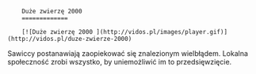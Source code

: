 
        Duże zwierzę 2000 
        =============
        
        [![Duże zwierzę 2000 ](http://vidos.pl/images/player.gif)](http://vidos.pl/duze-zwierze-2000)
        
        
 Sawiccy postanawiają zaopiekować się znalezionym wielbłądem. Lokalna społeczność zrobi wszystko, by uniemożliwić im to przedsięwzięcie.
    
